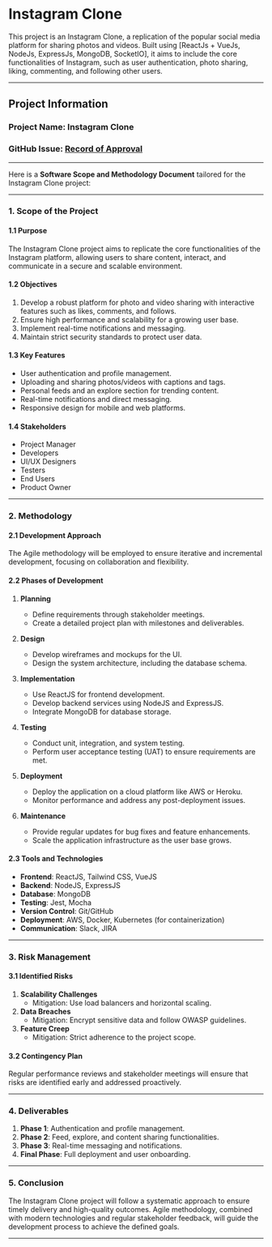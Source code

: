 # Instagram Clone

This project is an Instagram Clone, a replication of the popular social media platform for sharing photos and videos. Built using [ReactJs + VueJs, NodeJs, ExpressJs, MongoDB, SocketIO], it aims to include the core functionalities of Instagram, such as user authentication, photo sharing, liking, commenting, and following other users.

---

## Project Information

### Project Name: Instagram Clone

### GitHub Issue: [Record of Approval](https://github.com/IIITLucknowSWEngg/Assignment/issues/2)

---

Here is a **Software Scope and Methodology Document** tailored for the Instagram Clone project:

---


### **1. Scope of the Project**

#### **1.1 Purpose**
The Instagram Clone project aims to replicate the core functionalities of the Instagram platform, allowing users to share content, interact, and communicate in a secure and scalable environment.

#### **1.2 Objectives**
1. Develop a robust platform for photo and video sharing with interactive features such as likes, comments, and follows.
2. Ensure high performance and scalability for a growing user base.
3. Implement real-time notifications and messaging.
4. Maintain strict security standards to protect user data.

#### **1.3 Key Features**
- User authentication and profile management.
- Uploading and sharing photos/videos with captions and tags.
- Personal feeds and an explore section for trending content.
- Real-time notifications and direct messaging.
- Responsive design for mobile and web platforms.

#### **1.4 Stakeholders**
- Project Manager
- Developers
- UI/UX Designers
- Testers
- End Users
- Product Owner

---

### **2. Methodology**

#### **2.1 Development Approach**
The Agile methodology will be employed to ensure iterative and incremental development, focusing on collaboration and flexibility.

#### **2.2 Phases of Development**
1. **Planning**
   - Define requirements through stakeholder meetings.
   - Create a detailed project plan with milestones and deliverables.

2. **Design**
   - Develop wireframes and mockups for the UI.
   - Design the system architecture, including the database schema.

3. **Implementation**
   - Use ReactJS for frontend development.
   - Develop backend services using NodeJS and ExpressJS.
   - Integrate MongoDB for database storage.

4. **Testing**
   - Conduct unit, integration, and system testing.
   - Perform user acceptance testing (UAT) to ensure requirements are met.

5. **Deployment**
   - Deploy the application on a cloud platform like AWS or Heroku.
   - Monitor performance and address any post-deployment issues.

6. **Maintenance**
   - Provide regular updates for bug fixes and feature enhancements.
   - Scale the application infrastructure as the user base grows.

#### **2.3 Tools and Technologies**
- **Frontend**: ReactJS, Tailwind CSS, VueJS
- **Backend**: NodeJS, ExpressJS
- **Database**: MongoDB
- **Testing**: Jest, Mocha
- **Version Control**: Git/GitHub
- **Deployment**: AWS, Docker, Kubernetes (for containerization)
- **Communication**: Slack, JIRA

---

### **3. Risk Management**

#### **3.1 Identified Risks**
1. **Scalability Challenges**
   - Mitigation: Use load balancers and horizontal scaling.
2. **Data Breaches**
   - Mitigation: Encrypt sensitive data and follow OWASP guidelines.
3. **Feature Creep**
   - Mitigation: Strict adherence to the project scope.

#### **3.2 Contingency Plan**
Regular performance reviews and stakeholder meetings will ensure that risks are identified early and addressed proactively.

---

### **4. Deliverables**

1. **Phase 1**: Authentication and profile management.
2. **Phase 2**: Feed, explore, and content sharing functionalities.
3. **Phase 3**: Real-time messaging and notifications.
4. **Final Phase**: Full deployment and user onboarding.

---

### **5. Conclusion**
The Instagram Clone project will follow a systematic approach to ensure timely delivery and high-quality outcomes. Agile methodology, combined with modern technologies and regular stakeholder feedback, will guide the development process to achieve the defined goals.

--- 

